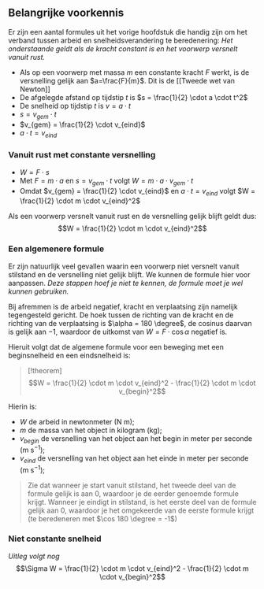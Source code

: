 ## Belangrijke voorkennis
Er zijn een aantal formules uit het vorige hoofdstuk die handig zijn om het verband tussen arbeid en snelheidsverandering te beredenering:
*Het onderstaande geldt als de kracht constant is en het voorwerp versnelt vanuit rust.*
- Als op een voorwerp met massa $m$ een constante kracht $F$ werkt, is de versnelling gelijk aan $a=\frac{F}{m}$. Dit is de [[Tweede wet van Newton]]
- De afgelegde afstand op tijdstip $t$ is $s = \frac{1}{2} \cdot a \cdot t^2$
- De snelheid op tijdstip $t$ is $v=a \cdot t$
- $s = v_{gem} \cdot t$
- $v_{gem} = \frac{1}{2} \cdot v_{eind}$
- $a \cdot t = v_{eind}$

### Vanuit rust met constante versnelling
- $W = F \cdot s$
- Met $F = m \cdot a$ en $s = v_{gem} \cdot t$ volgt $W = m \cdot a \cdot v_{gem} \cdot t$
- Omdat $v_{gem} = \frac{1}{2} \cdot v_{eind}$ en $a \cdot t = v_{eind}$ volgt $W = \frac{1}{2} \cdot m \cdot v_{eind}^2$

Als een voorwerp versnelt vanuit rust en de versnelling gelijk blijft geldt dus:
$$W = \frac{1}{2} \cdot m \cdot v_{eind}^2$$
### Een algemenere formule
Er zijn natuurlijk veel gevallen waarin een voorwerp niet versnelt vanuit stilstand en de versnelling niet gelijk blijft. We kunnen de formule hier voor aanpassen.
*Deze stappen hoef je niet te kennen, de formule moet je wel kunnen gebruiken.*

Bij afremmen is de arbeid negatief, kracht en verplaatsing zijn namelijk tegengesteld gericht. De hoek tussen de richting van de kracht en de richting van de verplaatsing is $\alpha = 180 \degree$, de cosinus daarvan is gelijk aan $-1$, waardoor de uitkomst van $W = F \cdot \cos \alpha$ negatief is.

Hieruit volgt dat de algemene formule voor een beweging met een beginsnelheid en een eindsnelheid is:
> [!theorem]
> $$W = \frac{1}{2} \cdot m \cdot v_{eind}^2 - \frac{1}{2} \cdot m \cdot v_{begin}^2$$

Hierin is:
- $W$ de arbeid in newtonmeter ($\text{N m}$);
- $m$ de massa van het object in kilogram ($\text{kg}$);
- $v_{begin}$ de versnelling van het object aan het begin in meter per seconde ($\text{m s}^{-1}$);
- $v_{eind}$ de versnelling van het object aan het einde in meter per seconde ($\text{m s}^{-1}$);

>Zie dat wanneer je start vanuit stilstand, het tweede deel van de formule gelijk is aan 0, waardoor je de eerder genoemde formule krijgt.
> Wanneer je eindigt in stilstand, is het eerste deel van de formule gelijk aan 0, waardoor je het omgekeerde van de eerste formule krijgt (te beredeneren met $\cos 180 \degree = -1$)

### Niet constante snelheid
*Uitleg volgt nog*
$$\Sigma W = \frac{1}{2} \cdot m \cdot v_{eind}^2 - \frac{1}{2} \cdot m \cdot v_{begin}^2$$